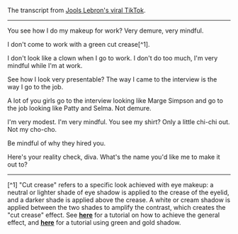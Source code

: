 The transcript from [Jools Lebron's viral TikTok](https://www.tiktok.com/@joolieannie/video/7399736793119247662).

---

You see how I do my makeup for work?
Very demure, very mindful.

I don't come to work with a green cut crease[^1].

I don't look like a clown when I go to work.
I don't do too much, I'm very mindful while I'm at work.

See how I look very presentable?
The way I came to the interview is the way I go to the job.

A lot of you girls go to the interview looking like Marge Simpson and go to the job looking like Patty and Selma.
Not demure.

I'm very modest. I'm very mindful. 
You see my shirt?
Only a little chi-chi out. Not my cho-cho.

Be mindful of why they hired you. 

Here's your reality check, diva.
What's the name you'd like me to make it out to?

---

[^1] "Cut crease" refers to a specific look achieved with eye makeup: a neutral or lighter shade of eye shadow is applied to the crease of the eyelid, and a darker shade is applied above the crease. A white or cream shadow is applied between the two shades to amplify the contrast, which creates the "cut crease" effect.
  See [**here**](https://www.maybelline.com/makeup-tips/eye/eyeshadow-makeup-tutorials/cut-crease-eyeshadow-tutorial) for a tutorial on how to achieve the general effect, and [**here**](https://www.instagram.com/p/C3k7zfVJ8JU) for a tutorial using green and gold shadow.